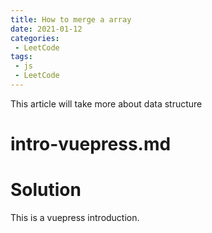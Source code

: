 ```yaml
---
title: How to merge a array
date: 2021-01-12
categories:
 - LeetCode
tags:
 - js
 - LeetCode
---
```


This article will take more about data structure

<!-- more -->
# intro-vuepress.md

# Solution

This is a vuepress introduction.


<disqus/>


